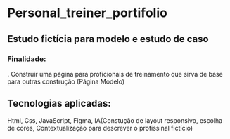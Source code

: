 # Personal_treiner_portifolio
## Estudo fictícia para modelo e estudo de caso

### Finalidade:
  . Construir uma página para proficionais de treinamento que sirva de base para outras construção (Página Modelo)

## Tecnologias aplicadas:
  Html, Css, JavaScript, Figma, IA(Constução de layout responsivo, escolha de cores, Contextualização para descrever o profissinal fictício)
  
